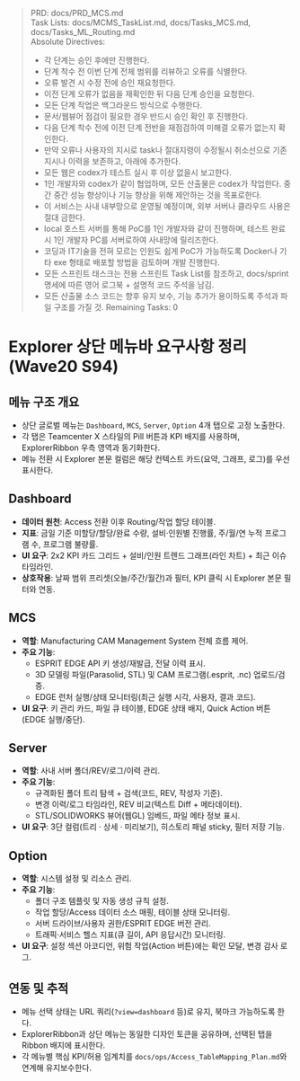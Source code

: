 > PRD: docs/PRD_MCS.md  
> Task Lists: docs/MCMS_TaskList.md, docs/Tasks_MCS.md, docs/Tasks_ML_Routing.md  
> Absolute Directives:
>
> - 각 단계는 승인 후에만 진행한다.
> - 단계 착수 전 이번 단계 전체 범위를 리뷰하고 오류를 식별한다.
> - 오류 발견 시 수정 전에 승인 재요청한다.
> - 이전 단계 오류가 없음을 재확인한 뒤 다음 단계 승인을 요청한다.
> - 모든 단계 작업은 백그라운드 방식으로 수행한다.
> - 문서/웹뷰어 점검이 필요한 경우 반드시 승인 확인 후 진행한다.
> - 다음 단계 착수 전에 이전 단계 전반을 재점검하여 미해결 오류가 없는지 확인한다.
> - 만약 오류나 사용자의 지시로 task나 절대지령이 수정될시 취소선으로 기존 지시나 이력을 보존하고, 아래에 추가한다.
> - 모든 웹은 codex가 테스트 실시 후 이상 없을시 보고한다.
> - 1인 개발자와 codex가 같이 협업하며, 모든 산출물은 codex가 작업한다. 중간 중간 성능 향상이나 기능 향상을 위해 제안하는 것을 목표로한다.
> - 이 서비스는 사내 내부망으로 운영될 예정이며, 외부 서버나 클라우드 사용은 절대 금한다.
> - local 호스트 서버를 통해 PoC를 1인 개발자와 같이 진행하며, 테스트 완료시 1인 개발자 PC를 서버로하여 사내망에 릴리즈한다.
> - 코딩과 IT기술을 전혀 모르는 인원도 쉽게 PoC가 가능하도록 Docker나 기타 exe 형태로 배포할 방법을 검토하며 개발 진행한다.
> - 모든 스프린트 태스크는 전용 스프린트 Task List를 참조하고, docs/sprint 명세에 따른 영어 로그북 + 설명적 코드 주석을 남김.
> - 모든 산출물 소스 코드는 향후 유지 보수, 기능 추가가 용이하도록 주석과 파일 구조를 가질 것.
>   Remaining Tasks: 0

# Explorer 상단 메뉴바 요구사항 정리 (Wave20 S94)

## 메뉴 구조 개요

- 상단 글로벌 메뉴는 `Dashboard`, `MCS`, `Server`, `Option` 4개 탭으로 고정 노출한다.
- 각 탭은 Teamcenter X 스타일의 Pill 버튼과 KPI 배지를 사용하며, ExplorerRibbon 우측 영역과 동기화한다.
- 메뉴 전환 시 Explorer 본문 컬럼은 해당 컨텍스트 카드(요약, 그래프, 로그)를 우선 표시한다.

## Dashboard

- **데이터 원천**: Access 전환 이후 Routing/작업 할당 테이블.
- **지표**: 금일 기준 미할당/할당/완료 수량, 설비·인원별 진행률, 주/월/연 누적 프로그램 수, 프로그램 불량률.
- **UI 요구**: 2x2 KPI 카드 그리드 + 설비/인원 트렌드 그래프(라인 차트) + 최근 이슈 타임라인.
- **상호작용**: 날짜 범위 프리셋(오늘/주간/월간)과 필터, KPI 클릭 시 Explorer 본문 필터와 연동.

## MCS

- **역할**: Manufacturing CAM Management System 전체 흐름 제어.
- **주요 기능**:
  - ESPRIT EDGE API 키 생성/재발급, 전달 이력 표시.
  - 3D 모델링 파일(Parasolid, STL) 및 CAM 프로그램(.esprit, .nc) 업로드/검증.
  - EDGE 런처 실행/상태 모니터링(최근 실행 시각, 사용자, 결과 코드).
- **UI 요구**: 키 관리 카드, 파일 큐 테이블, EDGE 상태 배지, Quick Action 버튼(EDGE 실행/중단).

## Server

- **역할**: 사내 서버 폴더/REV/로그/이력 관리.
- **주요 기능**:
  - 규격화된 폴더 트리 탐색 + 검색(코드, REV, 작성자 기준).
  - 변경 이력/로그 타임라인, REV 비교(텍스트 Diff + 메타데이터).
  - STL/SOLIDWORKS 뷰어(웹GL) 임베드, 파일 메타 정보 표시.
- **UI 요구**: 3단 컬럼(트리 · 상세 · 미리보기), 히스토리 패널 sticky, 필터 저장 기능.

## Option

- **역할**: 시스템 설정 및 리소스 관리.
- **주요 기능**:
  - 폴더 구조 템플릿 및 자동 생성 규칙 설정.
  - 작업 할당/Access 데이터 소스 매핑, 테이블 상태 모니터링.
  - 서버 드라이브/사용자 권한/ESPRIT EDGE 버전 관리.
  - 트래픽·서비스 헬스 지표(큐 길이, API 응답시간) 모니터링.
- **UI 요구**: 설정 섹션 아코디언, 위험 작업(Action 버튼)에는 확인 모달, 변경 감사 로그.

## 연동 및 추적

- 메뉴 선택 상태는 URL 쿼리(`?view=dashboard` 등)로 유지, 북마크 가능하도록 한다.
- ExplorerRibbon과 상단 메뉴는 동일한 디자인 토큰을 공유하며, 선택된 탭을 Ribbon 배지에 표시한다.
- 각 메뉴별 핵심 KPI/허용 임계치를 `docs/ops/Access_TableMapping_Plan.md`와 연계해 유지보수한다.
